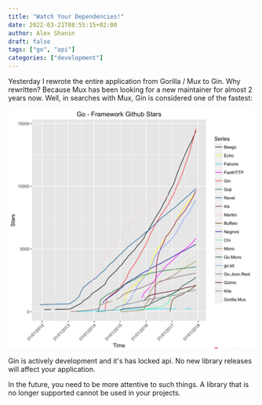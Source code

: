 ```yaml
---
title: "Watch Your Dependencies!"
date: 2022-03-21T08:55:15+02:00
author: Alex Shanin
draft: false
tags: ["go", "api"]
categories: ["development"]
---
```


Yesterday I rewrote the entire application from Gorilla / Mux to Gin. Why rewritten? Because Mux has been looking for a new maintainer for almost 2 years now. Well, in searches with Mux, Gin is considered one of the fastest: 

![Alt text](images/statistics.png "a title")

Gin is actively development and it's has locked api. No new library releases will affect your application.

In the future, you need to be more attentive to such things. A library that is no longer supported cannot be used in your projects.
